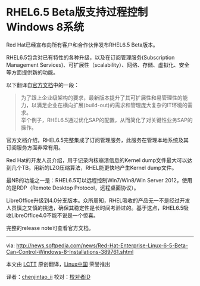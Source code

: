 RHEL6.5 Beta版支持过程控制Windows 8系统
===================================

Red Hat已经宣布向所有客户和合作伙伴发布RHEL6.5 Beta版本。

RHEL6.5包含对已有特性的各种升级，以及在订阅管理服务(Subscription Management Services)、可扩展性（scalability）、网络、存储、虚拟化、安全等方面提供新的功能。  

以下翻译自[官方文档][1]中的一段：  

> 为了跟上企业级架构的要求，最新版本提升了其可扩展性和易管理性的能力，以满足企业在横向扩展(build-out)的需求和管理庞大复杂的IT环境的需求。  
> 举个例子，RHEL6.5通过优化SAP的配置，从而简化了对关键性业务SAP的操作。

官方文档介绍，RHEL6.5完整集成了订阅管理服务，此服务在管理本地系统及其订阅服务方面非常有用。

Red Hat的开发人员介绍，用于记录内核崩溃信息的Kernel dump文件最大可以达到几个TB。用新的LZO压缩算法，RHEL能更快地产生Kernel dump文件。

最NB的功能之一是：RHEL6.5可以远程控制Win7/Win8/Win Server 2012，使用的是RDP（Remote Desktop Protocol，远程桌面协议）。

LibreOffice升级到4.0分支版本。众所周知，RHEL吸收的产品无一不是经过开发人员慎之又慎的挑选，确保其稳定性是长时间考验过的。基于这点，RHEL6.5吸收LibreOffice4.0不能不说是一个惊喜。  

完整的release note可查看官方文档。

---

via: http://news.softpedia.com/news/Red-Hat-Enterprise-Linux-6-5-Beta-Can-Control-Windows-8-Installations-389761.shtml

本文由 [LCTT][] 原创翻译，[Linux中国][] 荣誉推出

译者：[chenjintao_ii][] 校对：[校对者ID][]

[LCTT]:https://github.com/LCTT/TranslateProject
[Linux中国]:http://linux.cn/portal.php
[chenjintao_ii]:http://linux.cn/space/chenjintao_ii
[校对者ID]:http://linux.cn/space/校对者ID

[1]:http://www.redhat.com/about/news/archive/2013/10/latest-beta-release-of-red-hat-enterprise-linux-6-now-available